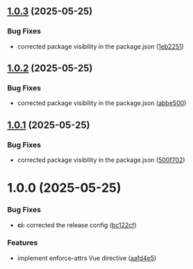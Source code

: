## [1.0.3](https://github.com/7f51-utilities/enforce-attrs-vue/compare/v1.0.2...v1.0.3) (2025-05-25)


### Bug Fixes

* corrected package visibility in the package.json ([1eb2251](https://github.com/7f51-utilities/enforce-attrs-vue/commit/1eb22518a7d56d957cfca06ac497bd6dfc582a03))

## [1.0.2](https://github.com/7f51-utilities/enforce-attrs-vue/compare/v1.0.1...v1.0.2) (2025-05-25)


### Bug Fixes

* corrected package visibility in the package.json ([abbe500](https://github.com/7f51-utilities/enforce-attrs-vue/commit/abbe50027e99c4a140f8850459b009f23a658e1d))

## [1.0.1](https://github.com/7f51-utilities/enforce-attrs-vue/compare/v1.0.0...v1.0.1) (2025-05-25)


### Bug Fixes

* corrected package visibility in the package.json ([500f702](https://github.com/7f51-utilities/enforce-attrs-vue/commit/500f7020f801f22e915096c1b3666b4487d44bbe))

# 1.0.0 (2025-05-25)


### Bug Fixes

* **ci:** corrected the release config ([bc122cf](https://github.com/7f51-utilities/enforce-attrs-vue/commit/bc122cfcaf5f6dcc3eb4c5c5aa0a97250b887651))


### Features

* implement enforce-attrs Vue directive ([aafd4e5](https://github.com/7f51-utilities/enforce-attrs-vue/commit/aafd4e5032d0072c0fb09b7f0d3eee3c43897f70))
